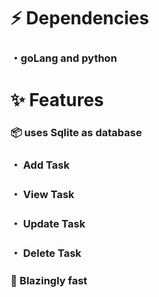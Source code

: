 # ⚡ Dependencies
### ・goLang and python

# ✨ Features
### 📦 uses Sqlite as database
### ・ Add Task
### ・ View Task
### ・ Update Task
### ・ Delete Task
### 🚀 Blazingly fast
